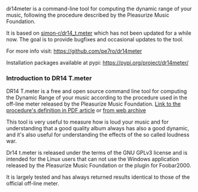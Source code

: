 dr14meter is a command-line tool for computing the dynamic range of your music, following the procedure described by the Pleasurize Music Foundation. 

It is based on [simon-r/dr14_t.meter](https://github.com/simon-r/dr14_t.meter) which has not been updated for a while now.
The goal is to provide bugfixes and occasional updates to the tool.

For more info visit: <https://github.com/pe7ro/dr14meter>

Installation packages available at pypi: <https://pypi.org/project/dr14meter/>

### Introduction to DR14 T.meter ###

DR14 T.meter is a free and open source command line tool for computing the Dynamic Range of your music 
according to the procedure used in the off-line meter released by the Pleasurize Music Foundation. 
[Link to the procedure's definition in PDF article](http://www.dynamicrange.de/sites/default/files/Measuring%20DR%20ENv3.pdf)
or
[from web archive](https://web.archive.org/web/20180917133436/http://www.dynamicrange.de/sites/default/files/Measuring%20DR%20ENv3.pdf)

This tool is very useful to measure how is loud your music and for understanding that a good quality album 
always has also a good dynamic, and it's also useful for understanding the effects of the so called loudness war.

Dr14 t.meter is released under the terms of the  GNU GPLv3 license and  is intended for the Linux users 
that can not use the Windows application released by the Pleasurize Music Foundation or the plugin for Foobar2000.

It is largely tested and has always returned results identical to those of the official off-line meter.

